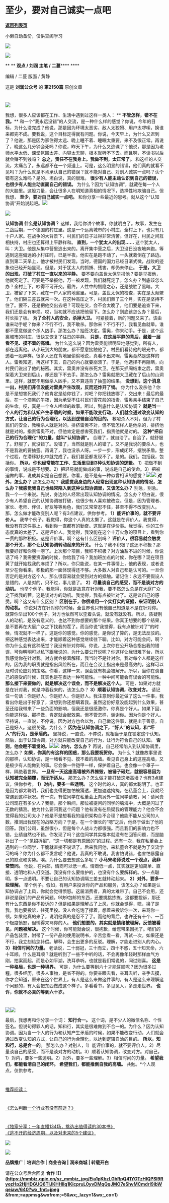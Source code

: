 # 至少，要对自己诚实一点吧

[**返回列表页**](/gzh/刘润)

小懒自动备份，仅供查阅学习

![](https://mmbiz.qpic.cn/sz_mmbiz_jpg/Eia1pKbzLGbTePfoS8fBHxkZSqOHFk5yynxlCgTWOeB1tZc2zaR8xqtic7ZicIeYAIxnqrAY3GPTyq24OpmhA6TzA/640?wx_fmt=jpeg&wxfrom;=5&wx;_lazy=1&wx;_co=1)

[![](https://mmbiz.qpic.cn/sz_mmbiz_gif/Eia1pKbzLGbSDQ4t4pM2ibEiadkXt6mtINfZ5n7B90Iorst4Ue2ichyM9gMSUJiaVvS0QhXpfxg1ibqLEp6kialib4191Q/640?wx_fmt=gif&from;=appmsg&wxfrom;=5&wx;_lazy=1&wx;_co=1)]()

 ** ** **观点 / 刘润 主笔 / 二蔓****** ****

编辑 / 二蔓 版面 / 黄静

这是 **刘润公众号** 的 **第2150篇** 原创文章

  

#
![](https://mmbiz.qpic.cn/sz_mmbiz_png/Eia1pKbzLGbQ8fDzKbOSy4BEichqBMreBL7G75W5BzgRAcTINl63O7LwJAtlg6kaeZGxY6l3iatCLDAR6maCTvn0Q/640?wx_fmt=png&from;=appmsg&wxfrom;=5&wx;_lazy=1&wx;_co=1)

我想，很多人应该都在工作、生活中遇到过这样一类人： ** **不管怎样，错不在我。****
和一个“我永远没错”的人交流，是一种什么样的感觉？你说，今年的目标，为什么没完成？他说，那是因为环境太恶劣、敌人太狡猾、用户太啰嗦，换谁来都完不成。要我说，这个目标定得就有问题。你说，今天早上，为什么又迟到了？他说，那是因为家住得太远、晚上睡不着、睡眠太重要，来不及很正常。再说了，晚这么几分钟会死吗？你说，昨天下午，为什么又逃课了？他说，那是因为老师水平太低、课堂氛围太差、内容太无聊，根本就听不下去。而且啊，不读书以后就会赚不到钱吗？
**总之，责任不在我身上。我做不到，太正常了。**
和这样的人交流，太痛苦了。永远都不在一个频道上。可是，这么明显的错误，他们真的就看不见吗？为什么就是不肯承认自己的错误？就不能对自己、对别人诚实一点吗？认个错有这么难吗？是的。坦白说，真的很难。
**很少有人能主动认识到自己的错误，也很少有人能主动直面自己的错误。**
为什么？因为“认知协调”，就藏在每一个人的大脑里。这股力量，会让很多人在明知道真相的情况下，选择性地欺骗自己。但我想， **至少，要对自己诚实一点吧。**
和你分享一些最近的思考。就从这个“认知协调”开始说起吧。![](https://mmbiz.qpic.cn/sz_mmbiz_png/Eia1pKbzLGbSRfGCibu8AM1klREZZvTe2N0shSU5yxjE5ObpYOlXCvcuIc7VgKC7sqZnCcP4X4M8rEXT2ibykdbBA/640?wx_fmt=png&from;=appmsg&wxfrom;=5&wx;_lazy=1&wx;_co=1)

![](https://mmbiz.qpic.cn/sz_mmbiz_png/Eia1pKbzLGbQ8fDzKbOSy4BEichqBMreBLqdTCEQ2x1Dsbz5U5dK3sLQZON3ic1VCe5icpMft3pIzWx2wrsPHhxdIg/640?wx_fmt=png&from;=appmsg&wxfrom;=5&wx;_lazy=1&wx;_co=1)

 **认知协调** **什么是认知协调？**
这样，我给你讲个故事，你就明白了。故事，发生在二战后期，一个德国的村庄里。这是一个远离城市的小村庄，全村上下，也只有几十户人家。在战争的大背景下，村民们的日子过得非常清苦。但好在，村民之间互相扶持，村庄也还算得上平静祥和。
**直到，一个犹太人的出现......**
这个犹太人，叫：大卫。他是从集中营里逃出来的。离开集中营之后，大卫没日没夜地奔跑。等逃到这座偏远的小村庄时，已是半夜。他实在是跑不动了，一头就栽倒在了路边。直到第二天早上，他才被村民们发现。当时，德国的国力已经日渐式微，战败的迹象也已经开始显现。但是，对于犹太人的抓捕、残害，却仍未停止。
**于是，大卫的出现，打破了村庄一直以来的平静。**
要不要向盖世太保举报他？要是举报他，他就死定了。可要是不举报他，万一被发现，我们就死定了。怎么办？到底该怎么办？全村上下，吵得不可开交。最终，人性中的恻隐之心，还是战胜了黑暗。大卫，被留了下来，藏在一户人家的地窖里。可是，盖世太保的检查，实在是太频繁了。他们隔三差五就来一次。在这种高压之下，村民们熬了三个月，实在是坚持不住了。要不，还是把他交出去吧？可现在交，会不会太晚了，他们要是追查下来，我们还是会有麻烦。哎，当初就不应该把他留下。怎么办？到底该怎么办？最后，村长拍了板。
**为了全村人的安全，杀掉大卫。**
可紧接着，新的问题又来了。该由谁来动手呢？你来？不行不行，我不敢杀。那你来？不行不行，我看见血就晕。谁都不愿意做这个杀人凶手。那怎么办？抽签决定。雷奥，你来动手。于是，这个远离城市的村庄，很快又恢复了往日的平静。
**只是，在这层平静的背后，藏着一层看不见、摸不着的高墙。**
为什么这么说？因为雷奥能很明显地感觉到，所有人，都在远离他。从小玩到大的朋友，都不愿意接触他了。村民们看待他的眼光中，都透着一股异样。很多人还在背地里偷偷地说，真看不出来啊，雷奥竟然是这样的人。雷奥知道，再这样下去，自己的内心就要崩溃了。于是，他选择不再隐瞒，向村民们说出了他的秘密。其实，雷奥并没有杀死大卫。在那天抓阄结束之后，雷奥架着大卫来到后山，却还是下不去手。那怎么办？雷奥就把大卫藏在了后山的山洞里。这样，就既不用做杀人凶手，又不算违背了抽签的结果。
**没想到，这个消息一出，村民们非但没能对雷奥产生改观，反而还炸开了锅。**
你为什么没杀他？你是不是想害死我们？他肯定是给你钱了，对吧？你把钱放哪了，交出来！最后的最后，在一个漆黑的午夜，因为承受不住村民们雪花般的指责，雷奥亲手结束了自己的生命。哎，真是一个令人唏嘘的故事。所以，到底什么是认知协调？
**就是当一个人的行为和认知产生矛盾的时候，如果不能改变行动，人们就会通过改变认知的方式，让自己的行为合理化，以达到逻辑自洽的目的。**
教唆杀人不对，但为了村民们的安全，教唆杀人就是对的。排挤雷奥不对，但不管怎样人是他杀的，排挤他就是对的。指责雷奥不对，但他肯定是想害死我们，指责他就是对的。
**这种“把自己的行为合理化”的力量，就叫“认知协调”。**
合理了，就自洽了。自洽了，就舒服了。舒服了，就没错了。没错了，当然就是别人的错了。又不是我说的要杀人，也不是我说的要抽签。再说了，我也没杀人呀。一步一步，形成闭环，摆脱矛盾。整个过程，在潜移默化中就完成了。我们甚至都发现不了。是的。我们。包括我，包括你。
**所以，你也经常能在工作、生活里见到3种认知协调的逻辑。**
1）把做不到的事情，说成是不想要。2）把轻易就能做成的事，说成是自己的使命。3）把被迫做的事，说成其实是自己想要。你看，是不是有一种似曾相识的感觉？![](https://mmbiz.qpic.cn/sz_mmbiz_png/Eia1pKbzLGbSRfGCibu8AM1klREZZvTe2NkYtblqmOXVHrbKHjLKojGtdR7QCfvBpveYWr08IW1NO9vojLf8M9pQ/640?wx_fmt=png&from;=appmsg&wxfrom;=5&wx;_lazy=1&wx;_co=1)![](https://mmbiz.qpic.cn/sz_mmbiz_png/Eia1pKbzLGbQ8fDzKbOSy4BEichqBMreBLQgtkPpdfx5BeMVMyqpjhNROrUXfYdztuOiaq8zu0PHQWgEaaZLQOiaAw/640?wx_fmt=png&from;=appmsg&wxfrom;=5&wx;_lazy=1&wx;_co=1)
**对外，怎么办？** 那怎么办呢？ **我感觉我身边的人经常出现这种认知协调的情况，怎么办？我感觉我自己也经常陷入到这种认知协调里，又该怎么办？**
别急，别急。我一个一个来说。先说，身边的人经常出现认知协调的情况，怎么办？坦白说，很少有人希望自己的认知协调被打破，也很少有人喜欢被改变。但是，因为管理者、家长、老师、伴侣、好友等等角色，我们又常常忍不住，甚至不得不改变别人。那，怎么做才能改变别人呢？有3点建议，供你参考。
**1）能评价事的，就不要评价人。**
我举个例子。我觉得，你这个人真的太懒了。这就是在评价人。我觉得，我没有在这件事上，看到你一直都有的勤奋。这就是在评价事。我觉得，你的工作态度真的太差了。这是评价人。我觉得，我没能在这个十万火急的项目上，看到你一贯的那种积极。这是评价事。啊？这有什么区别吗？
**评价人，很容易就会触发那个开关，那个让认知协调转动起来的开关。**
什么？我不积极？这还不积极？那我要好好和你唠一唠了。上次那个项目，我积不积极？对方油盐不进的时候，你说话了吗？我需要资源的时候，你给我了吗？我加班加点的时候，你在哪？现在项目黄了就开始找我的麻烦了？所以，你只能说，在某一件事情上，他的表现，或者说至少在你看来，积极的那一面体现得还不够。大多数人对自己都是认可的。一旦你否定的是对方这个人，那么很容易就会受到对方的抵触。请记住：永远不要假设人是错的。人是对的，只不过，事儿错了。
**2）尽量谈自己的感受，而不是谈对方的动机。**
也举个例子。我觉得，你就是故意在针对我，要不然怎么总是在大庭广众之下找我的茬。这是谈对方的动机。我觉得，我有点被针对了。这是谈自己的感受。啊？这又有什么区别？
**区别在于，你很难用一个实打实的证据，来证明别人的动机。**
你说对方在针对你的时候，全世界也只有他自己知道是不是在针对你。就算你举出100个例子，对方也依然可以歪着头说，就没有就没有。所以，质疑别人的动机，是没有意义的。也达不到你想要的那个结果。你真正想要的那个结果，是不要再在大庭广众之下找我的茬了。而当你说“我觉得，我有点被针对了”的时候，情况就不一样了。这是你的感觉。你的感觉，是你说了算的，是无法反驳的。把这种感觉表达出来，才能顺着这种感觉继续往下聊。比如，对方可能会问，啊？你为什么会有这种感觉？我没有针对你啊。你说，上次你在公开场合指出我的错误，可你明明可以私下跟我说的，为什么要公开说呢？你这样让我很难下台，所以我感觉你在针对我。对方就会接着解释，我当时不是针对你，我对每个人都是这样的，因为我的职责就是指出风险所在，而且在会议上指出来是最高效的，这样可以及时讨论应对的策略。你看，这样一来，误会就有机会被解开。所以，当你在谈自己的感受的时候，其实也是在表达一种可能性。一种中间可能会有误会的可能性。
**那么接下来要做的，就是解决这个误会，而不是解决这个人。** 可是，如果对方就是在针对我，就是冲着我来的，该怎么办？ **3）顺着认知协调，改变对方。**
请记住一句话：你是好人，你是好人，你是好人。我注意到你最近做了这么一件事，我看出你是出于好意了，没想到你还想瞒着我。虽然这份好意没能起到什么效果，甚至还给我带来了一些负面的影响，但我还是很感激你，你真是个好人。如果下回，你能这样做、那样做，肯定就会起效果。但不管怎样，谢谢你。因为你是个好人。坚持说，一直说，不停说。因为对方也会以为，自己做这件事，就是出于善意，自己是好人。这很关键。为什么？
**因为在认知协调之下，“好人”的认知，和“坏人”的行为，是矛盾的。**
坚持说，一直说，不停说，就相当于是在锁定这个认知。然后，出于认知协调，对方就只能改变自己的行为，让行为符合自己的认知。
**否则，他会睡不着觉的。**![](https://mmbiz.qpic.cn/sz_mmbiz_png/Eia1pKbzLGbSRfGCibu8AM1klREZZvTe2NkYtblqmOXVHrbKHjLKojGtdR7QCfvBpveYWr08IW1NO9vojLf8M9pQ/640?wx_fmt=png&from;=appmsg&wxfrom;=5&wx;_lazy=1&wx;_co=1)![](https://mmbiz.qpic.cn/sz_mmbiz_png/Eia1pKbzLGbQ8fDzKbOSy4BEichqBMreBLicZUv7u1uwmKDLibgHGdJVgW0lGgUia6C1o8N6STIskS6jkVLLF7GVGjQ/640?wx_fmt=png&from;=appmsg&wxfrom;=5&wx;_lazy=1&wx;_co=1)
**对内，怎么办？** 再说，自己经常陷入到认知协调里，怎么办？ **如果，你真的有这样的困惑，那么我要祝贺你。**
为什么？就像故事里说的那样，认知协调，是一堵看不见、摸不着的高墙。看见自己身上的这座高墙，又是极少有人能做到的事。它会像一件铠甲一样，保护着自己。也会像一个罩子一样，隔绝着世界。
**一旦有一天这座高墙被外界摧毁，被锤子砸烂，就很容易因为认知被完全颠覆，而无所适从。** 那怎么办？怎么做才能打破这堵高墙？也有3点建议，供你参考。
**1）对内，要多一些透明。**
这个时代的人，真的都太聪明了。也正是因为都太聪明，我们也变得更加怕被猜透，更加遮遮掩掩。在私董会上，我就经常遇到这种状况。有一次，有位同学在私董会上向另外一位同学请教，问：请问贵公司现在有多少人？我猜，那个瞬间，那位被提问的同学的脑海中，大概是闪过了无数的猜测。他为什么要问我这个问题？他有没有在质疑我的管理能力？他会不会觉得我的公司太小？他是不是想看我的组织架构合不合理？他能不能从公司的人数，推测出我现在的战略方向？于是，在一个很长的“嗯”之后，他终于做出了他的回答。我们公司，虽然很小，但是每个人战斗力都很强。而且我们的影响力也不错，业绩自然也不错。你发现了吗？这位同学其实根本就没有在回答问题，而是脑补出了一个“见招拆招”、“这一切都是有原因的”的过程。还有一次，我在私董会上遇到的一位同学，干脆就直接不说话了。后来我问他，来私董会不就是为了交流学习的吗？你为什么都不发言呢？他说，我真的不敢说。我害怕说错，也害怕暴露自己的缺点和劣势。唉。为什么要去想这么多呢？
**小马宋老师说过一个观点，我非常赞同。**
他说，在内部，情商可以低一点。情商低一点，其实就是更加简单、直接、透明地和人打交道。我没有什么要维护的，也没有什么要解释的。少一点聪明，多一点透明。不要让自己的认知协调隔三差五就转动起来。
**2）对外，要多一些理解。**
举个例子。假如，有用户来投诉你的产品和服务，该怎么办？如果是认知协调占了上风，你就会觉得愤怒。这届消费者，真的太难带了。自己不会用，还非说是我们的产品有问题。9块9包邮的东西，还要挑挑拣拣。这都要投诉，那还有什么东西是你不投诉的？但是如果是理解占了上风，你就会觉得，嗯，换了是我，我也要投诉，往死里投。没人会吃饱了撑着，想着来投诉你一次，来骂你一顿。如果他真的来了，说明他真的是忍不了了。而他的背后，也许还有十个、一百个极度愤怒，但懒得来骂你的人。
**他们想要的，其实就是情绪被理解，反馈被看见，问题被解决。**
这个时候，你可能就会说，很抱歉，给您带来困扰了。咱们的产品包装里，附带了一份产品的使用说明书，辛苦您看一看，再试一次。如果还是不行，我立刻给您补偿。解释，会生出更多的反驳。理解，才能走进别人的内心。
**3）相信时间的力量。**
老话说，二十弱冠，三十而立，四十不惑，五十知天命，六十耳顺。什么是耳顺？就是听到了一些不中听的话，不会再像年轻时那样血气方刚，拍案而起，而是心如平湖，洗耳恭听。也就是我们常说的，闻过则喜。
**这是一种格局，也是一种境界。**
可是，为什么要等到六十才能耳顺呢？因为很多过程，很多经历，很多人事物，是省不得的。你要亲眼去看，亲耳去听，亲手去摸，你才会知道，原来在这个世界上，有人是这么来做这件事的，有人是这么来理解这个问题的，有人会把东西做成这个样子。多看看书，多见见人，多走走世界。
**也许，你就不必真的等到六十岁。**

#
![](https://mmbiz.qpic.cn/sz_mmbiz_png/Eia1pKbzLGbSRfGCibu8AM1klREZZvTe2NkYtblqmOXVHrbKHjLKojGtdR7QCfvBpveYWr08IW1NO9vojLf8M9pQ/640?wx_fmt=png&from;=appmsg&wxfrom;=5&wx;_lazy=1&wx;_co=1)![](https://mmbiz.qpic.cn/sz_mmbiz_png/Eia1pKbzLGbQ8fDzKbOSy4BEichqBMreBLa3xjBkArh2CMkCm5qt4k98Wgz1Qr8PqlOV87QHpIrUt7SvLcLiafg6w/640?wx_fmt=png&from;=appmsg&wxfrom;=5&wx;_lazy=1&wx;_co=1)

  
最后，我想再和你分享一个词： **知行合一。**
这个词，是不少人的微信名称、个性签名。但说句得罪人的话，知和行，其实是很难做到不合一的。为什么？因为认知协调。因为当一个人的行为和认知产生矛盾的时候，如果不能改变行动，人们就会通过改变认知的方式，让自己的行为合理化，以达到逻辑自洽的目的。
**所以，知和行，总是合一的。**
那怎么办？对别人，1）能评价事的，就不要评价人。2）尽量谈自己的感受，而不是谈对方的动机。3）顺着认知协调，改变对方。对自己，1）对内，要多一些透明。2）对外，要多一些理解。3）相信时间的力量。
**希望我们，都能看清自己的闭环。** **希望我们，都能推倒自我的高墙。** 共勉。*个人观点，仅供参考。

  

#
[推荐阅读：](https://mp.weixin.qq.com/s?__biz=MjM5NjM5MjQ4MQ==&mid=2651729514&idx=2&sn=ae896ce11b369569aae0d49df934d7b6&chksm=bd1375248a64fc327b99cb639f76cfb6169997833e4486c58fc4ecc6a11e2c52f7dac1beca63&token=456424603&lang=zh_CN&scene=21#wechat_redirect)

#
[《怎么判断一个行业有没有前途？》](https://mp.weixin.qq.com/s?__biz=MjM5NjM5MjQ4MQ==&mid=2651729514&idx=2&sn=ae896ce11b369569aae0d49df934d7b6&chksm=bd1375248a64fc327b99cb639f76cfb6169997833e4486c58fc4ecc6a11e2c52f7dac1beca63&token=456424603&lang=zh_CN&scene=21#wechat_redirect)

#
[《独家分享：一年直播134场，挑选出值得读的30本书》](https://mp.weixin.qq.com/s?__biz=MjM5NjM5MjQ4MQ==&mid=2651729731&idx=2&sn=1814c5db828665f6e65e072123974b7d&chksm=bd13740d8a64fd1b8ba84bf98d1c7641a7d4e0dc01002493b3ab46c4af40bc2b1ace4a599d6a&token=1473465296&lang=zh_CN&scene=21#wechat_redirect)  
[《逃不开的经济周期，以及对未来的5个建议》](https://mp.weixin.qq.com/s?__biz=MjM5NjM5MjQ4MQ==&mid=2651729993&idx=2&sn=2b8ff608e09e64faa5767f817bf92e33&chksm=bd136b078a64e21115876a3435f199ac190c98d4821605ee15cba104b19c76015512bddd566a&token=270425494&lang=zh_CN&scene=21#wechat_redirect)

[![](https://mmbiz.qpic.cn/sz_mmbiz_gif/Eia1pKbzLGbROHQZITOiaUKsG9yNXc3NhFariagUtUt4BrmPWdxWXf5tFS0XiaIRPhjeH2o5zWOnFzsefcI3vibTaMA/640?wx_fmt=gif&from;=appmsg)]()

![](https://mmbiz.qpic.cn/sz_mmbiz_gif/Eia1pKbzLGbSMbUdfbeknNJkYLRrp4MsQUMmEhmLjib8apLa4xPiatys7HWgnARicZPw7TSr3ozCZS6DaqiaeDicICJg/640?wx_fmt=gif&from;=appmsg)

 **品牌推广** | **培训合作** | **商业咨询 | 润米商城** **| 转载开白**

请在公众号后台回复 **合作**
**![](https://mmbiz.qpic.cn/sz_mmbiz_jpg/Eia1pKbzLGbRpQ41YOTzHIQPSl9RyozHp2HjHDGUQ6TlJKHHlIq1KicpruL0yvDMqQqJMO7eShvMCmdrI9ibWqeiaw/640?wx_fmt=jpeg
&from;=appmsg&wxfrom;=5&wx;_lazy=1&wx;_co=1)**

  

